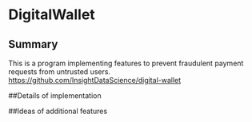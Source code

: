 # DigitalWallet

## Summary
This is a program implementing features to prevent fraudulent payment requests from untrusted users. 
https://github.com/InsightDataScience/digital-wallet

##Details of implementation

##Ideas of additional features
